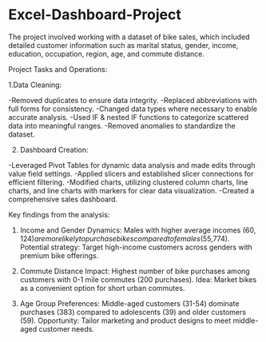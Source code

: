 # Excel-Dashboard-Project
The project involved working with a dataset of bike sales, which included detailed customer information such as marital status, gender, income, education, occupation, region, age, and commute distance.


Project Tasks and Operations:


1.Data Cleaning:

-Removed duplicates to ensure data integrity.
-Replaced abbreviations with full forms for consistency.
-Changed data types where necessary to enable accurate analysis.
-Used IF & nested IF functions to categorize scattered data into meaningful ranges.
-Removed anomalies to standardize the dataset.

2. Dashboard Creation:

-Leveraged Pivot Tables for dynamic data analysis and made edits through value field settings.
-Applied slicers and established slicer connections for efficient filtering.
-Modified charts, utilizing clustered column charts, line charts, and line charts with markers for clear data visualization.
-Created a comprehensive sales dashboard.


Key findings from the analysis:

1. Income and Gender Dynamics:
Males with higher average incomes ($60,124) are more likely to purchase bikes compared to females ($55,774).
Potential strategy: Target high-income customers across genders with premium bike offerings.

2. Commute Distance Impact:
Highest number of bike purchases among customers with 0-1 mile commutes (200 purchases).
Idea: Market bikes as a convenient option for short urban commutes.

3. Age Group Preferences:
Middle-aged customers (31-54) dominate purchases (383) compared to adolescents (39) and older customers (59).
Opportunity: Tailor marketing and product designs to meet middle-aged customer needs.
